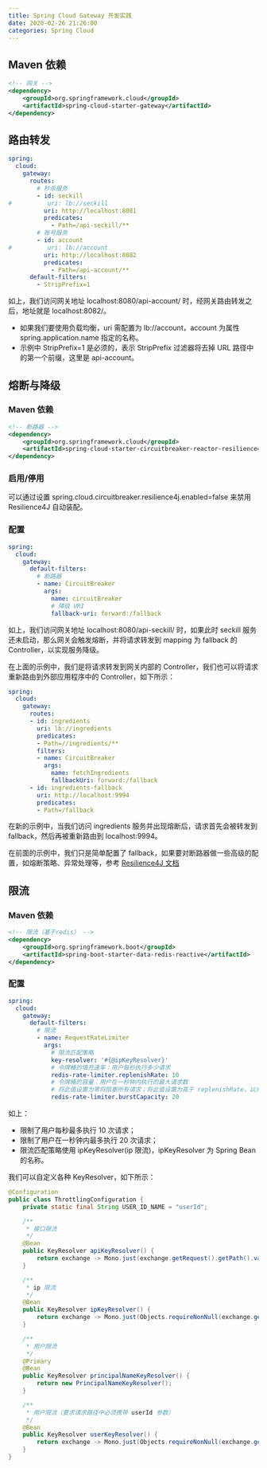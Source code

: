 ```yaml
---
title: Spring Cloud Gateway 开发实践
date: 2020-02-26 21:26:00
categories: Spring Cloud
---
```

## Maven 依赖
```xml
<!-- 网关 -->
<dependency>
    <groupId>org.springframework.cloud</groupId>
    <artifactId>spring-cloud-starter-gateway</artifactId>
</dependency>
```

## 路由转发
```yaml
spring:
  cloud:
    gateway:
      routes:
        # 秒杀服务
        - id: seckill
#          uri: lb://seckill
          uri: http://localhost:8081
          predicates:
            - Path=/api-seckill/**
        # 账号服务
        - id: account
#          uri: lb://account
          uri: http://localhost:8082
          predicates:
            - Path=/api-account/**
      default-filters:
        - StripPrefix=1
```

如上，我们访问网关地址 localhost:8080/api-account/ 时，经网关路由转发之后，地址就是 localhost:8082/。
* 如果我们要使用负载均衡，uri 需配置为 lb://account，account 为属性 spring.application.name 指定的名称。
* 示例中 StripPrefix=1 是必须的，表示 StripPrefix 过滤器将去掉 URL 路径中的第一个前缀，这里是 api-account。

## 熔断与降级
### Maven 依赖
```xml
<!-- 断路器 -->
<dependency>
    <groupId>org.springframework.cloud</groupId>
    <artifactId>spring-cloud-starter-circuitbreaker-reactor-resilience4j</artifactId>
</dependency>
```

### 启用/停用
可以通过设置 spring.cloud.circuitbreaker.resilience4j.enabled=false 来禁用 Resilience4J 自动装配。

### 配置
```yaml
spring:
  cloud:
    gateway:
      default-filters:
        # 断路器
        - name: CircuitBreaker
          args:
            name: circuitBreaker
            # 降级 URI
            fallback-uri: forward:/fallback
```

如上，我们访问网关地址 localhost:8080/api-seckill/ 时，如果此时 seckill 服务还未启动，那么网关会触发熔断，并将请求转发到 mapping 为 fallback 的 Controller，以实现服务降级。

在上面的示例中，我们是将请求转发到网关内部的 Controller，我们也可以将请求重新路由到外部应用程序中的 Controller，如下所示：

```yaml
spring:
  cloud:
    gateway:
      routes:
      - id: ingredients
        uri: lb://ingredients
        predicates:
        - Path=//ingredients/**
        filters:
        - name: CircuitBreaker
          args:
            name: fetchIngredients
            fallbackUri: forward:/fallback
      - id: ingredients-fallback
        uri: http://localhost:9994
        predicates:
        - Path=/fallback
```

在新的示例中，当我们访问 ingredients 服务并出现熔断后，请求首先会被转发到 fallback，然后再被重新路由到 localhost:9994。

在前面的示例中，我们只是简单配置了 fallback，如果要对断路器做一些高级的配置，如熔断策略、异常处理等，参考 [Resilience4J 文档](https://cloud.spring.io/spring-cloud-circuitbreaker/reference/html/spring-cloud-circuitbreaker.html)

## 限流
### Maven 依赖
```xml
<!-- 限流（基于redis） -->
<dependency>
    <groupId>org.springframework.boot</groupId>
    <artifactId>spring-boot-starter-data-redis-reactive</artifactId>
</dependency>
```

### 配置
```yaml
spring:
  cloud:
    gateway:
      default-filters:
        # 限流
        - name: RequestRateLimiter
          args:
            # 限流匹配策略
            key-resolver: '#{@ipKeyResolver}'
            # 令牌桶的填充速率：用户每秒执行多少请求
            redis-rate-limiter.replenishRate: 10
            # 令牌桶的容量：用户在一秒钟内执行的最大请求数
            # 将此值设置为零将阻塞所有请求；将此值设置为高于 replenishRate，以允许临时突发
            redis-rate-limiter.burstCapacity: 20
```

如上：
* 限制了用户每秒最多执行 10 次请求；
* 限制了用户在一秒钟内最多执行 20 次请求；
* 限流匹配策略使用 ipKeyResolver(ip 限流)，ipKeyResolver 为 Spring Bean 的名称。

我们可以自定义各种 KeyResolver，如下所示：

```java
@Configuration
public class ThrottlingConfiguration {
    private static final String USER_ID_NAME = "userId";

    /**
     * 接口限流
     */
    @Bean
    public KeyResolver apiKeyResolver() {
        return exchange -> Mono.just(exchange.getRequest().getPath().value());
    }

    /**
     * ip 限流
     */
    @Bean
    public KeyResolver ipKeyResolver() {
        return exchange -> Mono.just(Objects.requireNonNull(exchange.getRequest().getRemoteAddress()).getAddress().getHostAddress());
    }

    /**
     * 用户限流
     */
    @Primary
    @Bean
    public KeyResolver principalNameKeyResolver() {
        return new PrincipalNameKeyResolver();
    }

    /**
     * 用户限流（要求请求路径中必须携带 userId 参数）
     */
    @Bean
    public KeyResolver userKeyResolver() {
        return exchange -> Mono.just(Objects.requireNonNull(exchange.getRequest().getQueryParams().getFirst(USER_ID_NAME)));
    }
}
```

